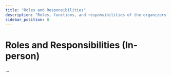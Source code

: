 ```yaml
---
title: "Roles and Responsibilities"
description: "Roles, functions, and responsibilities of the organizers."
sidebar_position: 0
---
```


# Roles and Responsibilities (In-person)

...